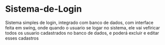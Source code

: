 # Sistema-de-Login
Sistema simples de login, integrado com banco de dados,  com interface feita em swing, onde quando o usuario se logar no sistema, ele vai vefiricar todos os usuario cadastrados no banco de dados, e poderá excluir e editar esses cadastros

